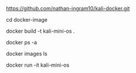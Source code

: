 
https://github.com/nathan-ingram10/kali-docker.git

cd docker-image

docker build -t kali-mini-os .

docker ps -a

docker images ls

docker run -it kali-mini-os

